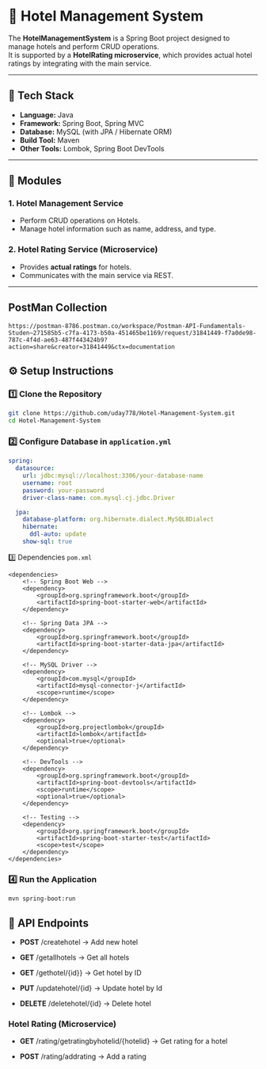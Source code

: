 # 🏨 Hotel Management System

The **HotelManagementSystem** is a Spring Boot project designed to manage hotels and perform CRUD operations.  
It is supported by a **HotelRating microservice**, which provides actual hotel ratings by integrating with the main service.  

---

## 🚀 Tech Stack
- **Language:** Java  
- **Framework:** Spring Boot, Spring MVC  
- **Database:** MySQL (with JPA / Hibernate ORM)  
- **Build Tool:** Maven  
- **Other Tools:** Lombok, Spring Boot DevTools  

---

## 📌 Modules

### 1. Hotel Management Service
- Perform CRUD operations on Hotels.  
- Manage hotel information such as name, address, and type.  

### 2. Hotel Rating Service (Microservice)
- Provides **actual ratings** for hotels.  
- Communicates with the main service via REST.  

---
## PostMan Collection
```
https://postman-8786.postman.co/workspace/Postman-API-Fundamentals-Studen~271585b5-c7fa-4173-b50a-451465be1169/request/31841449-f7a0de98-787c-4f4d-ae63-487f443424b9?action=share&creator=31841449&ctx=documentation
```

## ⚙️ Setup Instructions

### 1️⃣ Clone the Repository
```bash
git clone https://github.com/uday778/Hotel-Management-System.git
cd Hotel-Management-System
```
### 2️⃣ Configure Database in ``` application.yml ```
```yaml
spring:
  datasource:
    url: jdbc:mysql://localhost:3306/your-database-name
    username: root
    password: your-password
    driver-class-name: com.mysql.cj.jdbc.Driver

  jpa:
    database-platform: org.hibernate.dialect.MySQL8Dialect
    hibernate:
      ddl-auto: update
    show-sql: true
```
3️⃣  Dependencies ``` pom.xml ```
```
<dependencies>
    <!-- Spring Boot Web -->
    <dependency>
        <groupId>org.springframework.boot</groupId>
        <artifactId>spring-boot-starter-web</artifactId>
    </dependency>

    <!-- Spring Data JPA -->
    <dependency>
        <groupId>org.springframework.boot</groupId>
        <artifactId>spring-boot-starter-data-jpa</artifactId>
    </dependency>

    <!-- MySQL Driver -->
    <dependency>
        <groupId>com.mysql</groupId>
        <artifactId>mysql-connector-j</artifactId>
        <scope>runtime</scope>
    </dependency>

    <!-- Lombok -->
    <dependency>
        <groupId>org.projectlombok</groupId>
        <artifactId>lombok</artifactId>
        <optional>true</optional>
    </dependency>

    <!-- DevTools -->
    <dependency>
        <groupId>org.springframework.boot</groupId>
        <artifactId>spring-boot-devtools</artifactId>
        <scope>runtime</scope>
        <optional>true</optional>
    </dependency>

    <!-- Testing -->
    <dependency>
        <groupId>org.springframework.boot</groupId>
        <artifactId>spring-boot-starter-test</artifactId>
        <scope>test</scope>
    </dependency>
</dependencies>
```
### 4️⃣ Run the Application
``` 
mvn spring-boot:run
```
## 📖 API Endpoints 

- **POST** /createhotel → Add new hotel

- **GET** /getallhotels → Get all hotels

- **GET** /gethotel/{id}} → Get hotel by ID

- **PUT** /updatehotel/{id} → Update hotel by Id

- **DELETE** /deletehotel/{id} → Delete hotel

### Hotel Rating (Microservice)

- **GET** /rating/getratingbyhotelid/{hotelid} → Get rating for a hotel

- **POST** /rating/addrating → Add a rating
